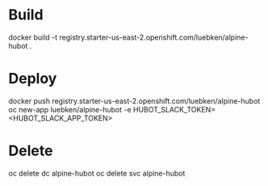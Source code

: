 # Build
docker build -t registry.starter-us-east-2.openshift.com/luebken/alpine-hubot .

# Deploy
docker push registry.starter-us-east-2.openshift.com/luebken/alpine-hubot
oc new-app luebken/alpine-hubot -e HUBOT_SLACK_TOKEN=<HUBOT_SLACK_APP_TOKEN>

# Delete
oc delete dc alpine-hubot
oc delete svc alpine-hubot